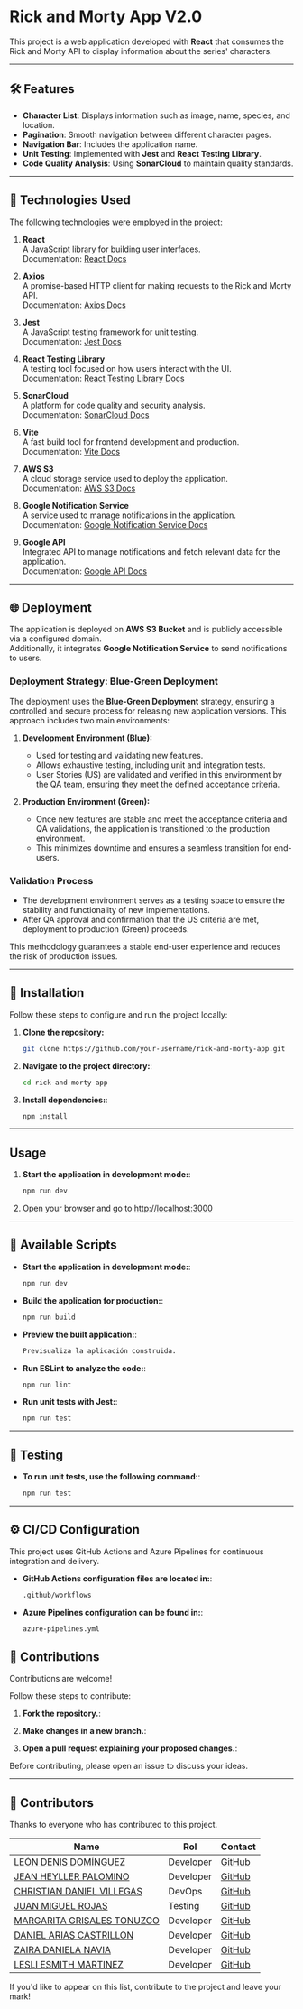 # Rick and Morty App V2.0

This project is a web application developed with **React** that consumes the Rick and Morty API to display information about the series' characters.

---

## 🛠️ Features

- **Character List**: Displays information such as image, name, species, and location.
- **Pagination**: Smooth navigation between different character pages.
- **Navigation Bar**: Includes the application name.
- **Unit Testing**: Implemented with **Jest** and **React Testing Library**.
- **Code Quality Analysis**: Using **SonarCloud** to maintain quality standards.

---

## 🚀 Technologies Used

The following technologies were employed in the project:

1. **React**  
   A JavaScript library for building user interfaces.  
   Documentation: [React Docs](https://reactjs.org/)

2. **Axios**  
   A promise-based HTTP client for making requests to the Rick and Morty API.  
   Documentation: [Axios Docs](https://axios-http.com/)

3. **Jest**  
   A JavaScript testing framework for unit testing.  
   Documentation: [Jest Docs](https://jestjs.io/)

4. **React Testing Library**  
   A testing tool focused on how users interact with the UI.  
   Documentation: [React Testing Library Docs](https://testing-library.com/docs/react-testing-library/intro/)

5. **SonarCloud**  
   A platform for code quality and security analysis.  
   Documentation: [SonarCloud Docs](https://sonarcloud.io/)

6. **Vite**  
   A fast build tool for frontend development and production.  
   Documentation: [Vite Docs](https://vitejs.dev/)

7. **AWS S3**  
   A cloud storage service used to deploy the application.  
   Documentation: [AWS S3 Docs](https://aws.amazon.com/s3/)

8. **Google Notification Service**  
   A service used to manage notifications in the application.  
   Documentation: [Google Notification Service Docs](https://firebase.google.com/docs/cloud-messaging)

9. **Google API**  
   Integrated API to manage notifications and fetch relevant data for the application.  
   Documentation: [Google API Docs](https://developers.google.com/apis-explorer)

---

## 🌐 Deployment

The application is deployed on **AWS S3 Bucket** and is publicly accessible via a configured domain.  
Additionally, it integrates **Google Notification Service** to send notifications to users.

### Deployment Strategy: Blue-Green Deployment
The deployment uses the **Blue-Green Deployment** strategy, ensuring a controlled and secure process for releasing new application versions. This approach includes two main environments:

1. **Development Environment (Blue):**  
   - Used for testing and validating new features.  
   - Allows exhaustive testing, including unit and integration tests.  
   - User Stories (US) are validated and verified in this environment by the QA team, ensuring they meet the defined acceptance criteria.

2. **Production Environment (Green):**  
   - Once new features are stable and meet the acceptance criteria and QA validations, the application is transitioned to the production environment.  
   - This minimizes downtime and ensures a seamless transition for end-users.

### Validation Process
- The development environment serves as a testing space to ensure the stability and functionality of new implementations.  
- After QA approval and confirmation that the US criteria are met, deployment to production (Green) proceeds.  

This methodology guarantees a stable end-user experience and reduces the risk of production issues.

---

## 📝 Installation

Follow these steps to configure and run the project locally:

1. **Clone the repository:**  
   ```sh
   git clone https://github.com/your-username/rick-and-morty-app.git

2. **Navigate to the project directory:**:
    ```sh
    cd rick-and-morty-app
3. **Install dependencies:**:
    ```sh
    npm install
---
## Usage

1. **Start the application in development mode:**:  
   ```sh
   npm run dev

2. Open your browser and go to [http://localhost:3000](http://localhost:3000)

---


## 📜 Available Scripts


- **Start the application in development mode:**:  
   ```sh
   npm run dev
- **Build the application for production:**:
    ```sh
    npm run build
- **Preview the built application:**:
    ```sh
    Previsualiza la aplicación construida.
- **Run ESLint to analyze the code:**:
    ```sh
    npm run lint
- **Run unit tests with Jest:**:
    ```sh
    npm run test

---

## 🧪 Testing

- **To run unit tests, use the following command:**:  
   ```sh
   npm run test

---
## ⚙️ CI/CD Configuration

This project uses GitHub Actions and Azure Pipelines for continuous integration and delivery.

- **GitHub Actions configuration files are located in:**:
    ```sh
    .github/workflows

- **Azure Pipelines configuration can be found in:**:
    ```sh
    azure-pipelines.yml


## 🤝 Contributions

Contributions are welcome!

Follow these steps to contribute:

1. **Fork the repository.**:  

2. **Make changes in a new branch.**:

3. **Open a pull request explaining your proposed changes.**:

Before contributing, please open an issue to discuss your ideas.


---


## 👥 Contributors

Thanks to everyone who has contributed to this project.  

| Name             | Rol                     | Contact                     |
|--------------------|-------------------------|------------------------------|
| [LEÓN DENIS DOMÍNGUEZ](#)      | Developer | [GitHub](https://github.com/leondominguez) |
| [JEAN HEYLLER PALOMINO](#)      | Developer        | [GitHub](https://github.com/jean-heyller) |
| [CHRISTIAN DANIEL VILLEGAS](#)      | DevOps                 | [GitHub](https://github.com/Blessed0314) |
| [JUAN MIGUEL ROJAS](#)      | Testing                 | [GitHub](https://github.com/JuanMiguelRojas96) |
| [MARGARITA  GRISALES TONUZCO](#)      | Developer                 | [GitHub](https://github.com/MargaritaGrisales) |
| [DANIEL ARIAS CASTRILLON](#)      | Developer                 | [GitHub](https://github.com/Danii-26) |
| [ZAIRA DANIELA NAVIA](#)      | Developer                 | [GitHub](https://github.com/adz33) |
| [LESLI ESMITH MARTINEZ](#)      | Developer                 | [GitHub](https://github.com/LesliMartinez) |

If you'd like to appear on this list, contribute to the project and leave your mark!  
